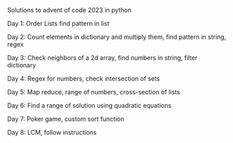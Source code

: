 Solutions to advent of code 2023 in python

Day 1: Order Lists find pattern in list

Day 2: Count elements in dictionary and multiply them, find pattern in string, regex

Day 3: Check neighbors of a 2d array, find numbers in string, filter dictionary

Day 4: Regex for numbers, check intersection of sets

Day 5: Map reduce, range of numbers, cross-section of lists

Day 6: Find a range of solution using quadratic equations

Day 7: Poker game, custom sort function

Day 8: LCM, follow instructions